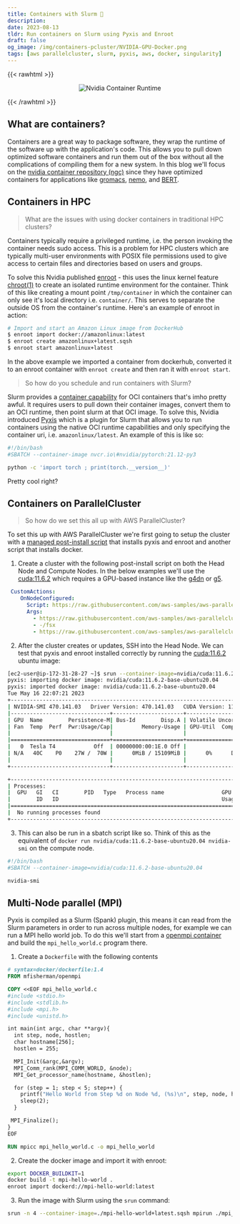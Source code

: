 ```yaml
---
title: Containers with Slurm 🚢
description: 
date: 2023-08-13
tldr: Run containers on Slurm using Pyxis and Enroot
draft: false
og_image: /img/containers-pcluster/NVIDIA-GPU-Docker.png
tags: [aws parallelcluster, slurm, pyxis, aws, docker, singularity]
---
```


{{< rawhtml >}}
<p align="center">
    <img src='/img/containers-pcluster/NVIDIA-GPU-Docker.png' alt='Nvidia Container Runtime' style='border: 0px;' />
</p>
{{< /rawhtml >}}

## What are containers?

Containers are a great way to package software, they wrap the runtime of the software up with the application's code. This allows you to pull down optimized software containers and run them out of the box without all the complications of compiling them for a new system. In this blog we'll focus on the [nvidia container repository (ngc)](https://catalog.ngc.nvidia.com/containers) since they have optimized containers for applications like [gromacs](https://catalog.ngc.nvidia.com/orgs/hpc/containers/gromacs), [nemo](https://catalog.ngc.nvidia.com/orgs/nvidia/containers/nemo), and [BERT](https://catalog.ngc.nvidia.com/orgs/nvidia/containers/nemo_bert_text_classification).

## Containers in HPC

> What are the issues with using docker containers in traditional HPC clusters?

Containers typically require a privileged runtime, i.e. the person invoking the container needs sudo access. This is a problem for HPC clusters which are typically multi-user environments with POSIX file permissions used to give access to certain files and directories based on users and groups.

To solve this Nvidia published [enroot](https://github.com/NVIDIA/enroot) - this uses the linux kernel feature [chroot(1)](https://en.wikipedia.org/wiki/Chroot) to create an isolated runtime environment for the container. Think of this like creating a mount point `/tmp/container` in which the container can only see it's local directory i.e. `container/`. This serves to separate the outside OS from the container's runtime. Here's an example of enroot in action:

```bash
# Import and start an Amazon Linux image from DockerHub
$ enroot import docker://amazonlinux:latest
$ enroot create amazonlinux+latest.sqsh
$ enroot start amazonlinux+latest
```

In the above example we imported a container from dockerhub, converted it to an enroot container with `enroot create` and then ran it with `enroot start`.

> So how do you schedule and run containers with Slurm?

Slurm provides a [container capability](https://slurm.schedmd.com/containers.html) for OCI containers that's imho pretty awful. It requires users to pull down their container images, convert them to an OCI runtime, then point slurm at that OCI image. To solve this, Nvidia introduced [Pyxis](https://github.com/NVIDIA/pyxis) which is a plugin for Slurm that allows you to run containers using the native OCI runtime capabilities and only specifying the container uri, i.e. `amazonlinux/latest`. An example of this is like so:

```bash
#!/bin/bash
#SBATCH --container-image nvcr.io\#nvidia/pytorch:21.12-py3

python -c 'import torch ; print(torch.__version__)'
```

Pretty cool right?

## Containers on ParallelCluster

> So how do we set this all up with AWS ParallelCluster?

To set this up with AWS ParallelCluster we're first going to setup the cluster with a [managed post-install script](https://github.com/aws-samples/aws-parallelcluster-post-install-scripts/tree/main/pyxis) that installs pyxis and enroot and another script that installs docker.

1. Create a cluster with the following post-install script on both the Head Node and Compute Nodes. In the below examples we'll use the [cuda:11.6.2](https://catalog.ngc.nvidia.com/orgs/nvidia/containers/cuda) which requires a GPU-based instance like the [g4dn](https://aws.amazon.com/ec2/instance-types/g4/) or [g5](https://aws.amazon.com/ec2/instance-types/g5/).

```yaml
 CustomActions:
    OnNodeConfigured:
      Script: https://raw.githubusercontent.com/aws-samples/aws-parallelcluster-post-install-scripts/main/multi-runner/postinstall.sh
      Args:
        - https://raw.githubusercontent.com/aws-samples/aws-parallelcluster-post-install-scripts/main/pyxis/postinstall.sh
        - -/fsx
        - https://raw.githubusercontent.com/aws-samples/aws-parallelcluster-post-install-scripts/main/docker/postinstall.sh
```

2. After the cluster creates or updates, SSH into the Head Node. We can test that pyxis and enroot installed correctly by running the [cuda:11.6.2](https://catalog.ngc.nvidia.com/orgs/nvidia/containers/cuda) ubuntu image:

```bash
[ec2-user@ip-172-31-28-27 ~]$ srun --container-image=nvidia/cuda:11.6.2-base-ubuntu20.04 nvidia-smi
pyxis: importing docker image: nvidia/cuda:11.6.2-base-ubuntu20.04
pyxis: imported docker image: nvidia/cuda:11.6.2-base-ubuntu20.04
Tue May 16 22:07:21 2023
+-----------------------------------------------------------------------------+
| NVIDIA-SMI 470.141.03   Driver Version: 470.141.03   CUDA Version: 11.6     |
|-------------------------------+----------------------+----------------------+
| GPU  Name        Persistence-M| Bus-Id        Disp.A | Volatile Uncorr. ECC |
| Fan  Temp  Perf  Pwr:Usage/Cap|         Memory-Usage | GPU-Util  Compute M. |
|                               |                      |               MIG M. |
|===============================+======================+======================|
|   0  Tesla T4            Off  | 00000000:00:1E.0 Off |                    0 |
| N/A   40C    P0    27W /  70W |      0MiB / 15109MiB |      0%      Default |
|                               |                      |                  N/A |
+-------------------------------+----------------------+----------------------+

+-----------------------------------------------------------------------------+
| Processes:                                                                  |
|  GPU   GI   CI        PID   Type   Process name                  GPU Memory |
|        ID   ID                                                   Usage      |
|=============================================================================|
|  No running processes found                                                 |
+-----------------------------------------------------------------------------+
```

3. This can also be run in a sbatch script like so. Think of this as the equivalent of `docker run nvidia/cuda:11.6.2-base-ubuntu20.04 nvidia-smi` on the compute node.

```bash
#!/bin/bash
#SBATCH --container-image=nvidia/cuda:11.6.2-base-ubuntu20.04

nvidia-smi
```

## Multi-Node parallel (MPI)

Pyxis is compiled as a Slurm (Spank) plugin, this means it can read from the Slurm parameters in order to run across multiple nodes, for example we can run a MPI hello world job. To do this we'll start from a [openmpi container](https://registry.hub.docker.com/r/mfisherman/openmpi) and build the `mpi_hello_world.c` program there.

1. Create a `Dockerfile` with the following contents

```dockerfile
# syntax=docker/dockerfile:1.4
FROM mfisherman/openmpi

COPY <<EOF mpi_hello_world.c
#include <stdio.h>
#include <stdlib.h>
#include <mpi.h>
#include <unistd.h>

int main(int argc, char **argv){
  int step, node, hostlen;
  char hostname[256];
  hostlen = 255;

  MPI_Init(&argc,&argv);
  MPI_Comm_rank(MPI_COMM_WORLD, &node);
  MPI_Get_processor_name(hostname, &hostlen);

  for (step = 1; step < 5; step++) {
    printf("Hello World from Step %d on Node %d, (%s)\n", step, node, hostname);
    sleep(2);
  }

 MPI_Finalize();
}
EOF

RUN mpicc mpi_hello_world.c -o mpi_hello_world
```

2. Create the docker image and import it with enroot:

```bash
export DOCKER_BUILDKIT=1
docker build -t mpi-hello-world .
enroot import dockerd://mpi-hello-world:latest
```

3. Run the image with Slurm using the `srun` command:

```bash
srun -n 4 --container-image=./mpi-hello-world+latest.sqsh mpirun ./mpi_hello_world
```
